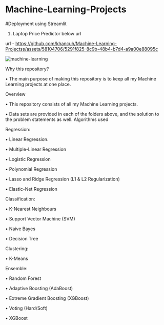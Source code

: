 # Machine-Learning-Projects

#Deployment using Streamlit

1. Laptop Price Predictor below url

url - https://github.com/khancuh/Machine-Learning-Projectss/assets/58104706/5291f825-8c9b-48b4-b7d4-a9a00e88095c





![machine-learning](https://user-images.githubusercontent.com/58104706/93015066-d6de0300-f5d3-11ea-9e62-7dd508e6f15e.png)


Why this repository?


• The main purpose of making this repository is to keep all my Machine Learning projects at one place.


Overview

• This repository consists of all my Machine Learning projects.

• Data sets are provided in each of the folders above, and the solution to the problem statements as well. Algorithms used

Regression:

• Linear Regression.

• Multiple-Linear Regression

• Logistic Regression

• Polynomial Regression

• Lasso and Ridge Regression (L1 & L2 Regularization)

• Elastic-Net Regression

Classification:

• K-Nearest Neighbours

• Support Vector Machine (SVM)

• Naive Bayes

• Decision Tree

Clustering:

• K-Means

Ensemble:

• Random Forest

• Adaptive Boosting (AdaBoost)

• Extreme Gradient Boosting (XGBoost)

• Voting (Hard/Soft)

• XGBoost 

